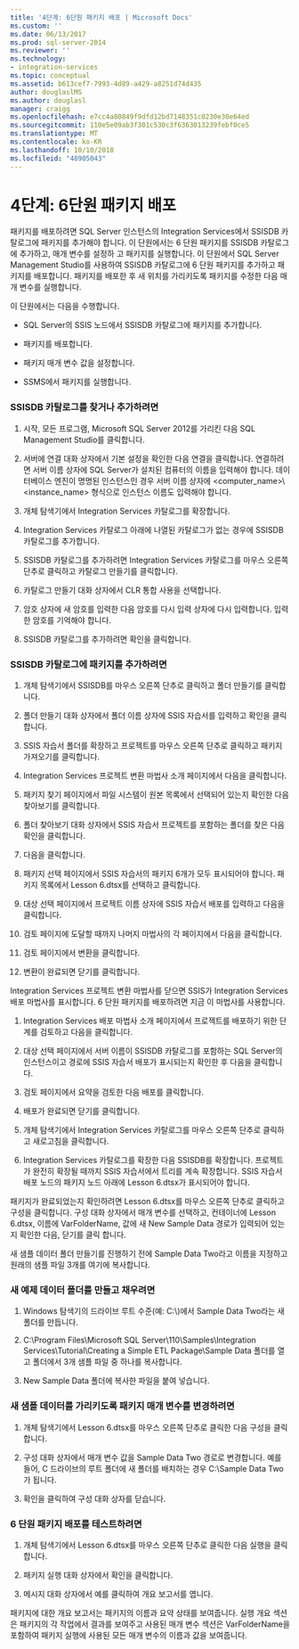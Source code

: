 ```yaml
---
title: '4단계: 6단원 패키지 배포 | Microsoft Docs'
ms.custom: ''
ms.date: 06/13/2017
ms.prod: sql-server-2014
ms.reviewer: ''
ms.technology:
- integration-services
ms.topic: conceptual
ms.assetid: b613cef7-7993-4d89-a429-a8251d74d435
author: douglaslMS
ms.author: douglasl
manager: craigg
ms.openlocfilehash: e7cc4a80849f9dfd12bd7148351c0230e30e64ed
ms.sourcegitcommit: 110e5e09ab3f301c530c3f6363013239febf0ce5
ms.translationtype: MT
ms.contentlocale: ko-KR
ms.lasthandoff: 10/10/2018
ms.locfileid: "48905043"
---
```

# <a name="step-4-deploying-the-lesson-6-package"></a>4단계: 6단원 패키지 배포
  패키지를 배포하려면 SQL Server 인스턴스의 Integration Services에서 SSISDB 카탈로그에 패키지를 추가해야 합니다. 이 단원에서는 6 단원 패키지를 SSISDB 카탈로그에 추가하고, 매개 변수를 설정하 고 패키지를 실행합니다. 이 단원에서 SQL Server Management Studio를 사용하여 SSISDB 카탈로그에 6 단원 패키지를 추가하고 패키지를 배포합니다. 패키지를 배포한 후 새 위치를 가리키도록 패키지를 수정한 다음 매개 변수를 실행합니다.  
  
 이 단원에서는 다음을 수행합니다.  
  
-   SQL Server의 SSIS 노드에서 SSISDB 카탈로그에 패키지를 추가합니다.  
  
-   패키지를 배포합니다.  
  
-   패키지 매개 변수 값을 설정합니다.  
  
-   SSMS에서 패키지를 실행합니다.  
  
### <a name="to-locate-or-add-the-ssisdb-catalog"></a>SSISDB 카탈로그를 찾거나 추가하려면  
  
1.  시작, 모든 프로그램, Microsoft SQL Server 2012를 가리킨 다음 SQL Management Studio를 클릭합니다.  
  
2.  서버에 연결 대화 상자에서 기본 설정을 확인한 다음 연결을 클릭합니다. 연결하려면 서버 이름 상자에 SQL Server가 설치된 컴퓨터의 이름을 입력해야 합니다. 데이터베이스 엔진이 명명된 인스턴스인 경우 서버 이름 상자에 <computer_name>\\<instance_name> 형식으로 인스턴스 이름도 입력해야 합니다.  
  
3.  개체 탐색기에서 Integration Services 카탈로그를 확장합니다.  
  
4.  Integration Services 카탈로그 아래에 나열된 카탈로그가 없는 경우에 SSISDB 카탈로그를 추가합니다.  
  
5.  SSISDB 카탈로그를 추가하려면 Integration Services 카탈로그를 마우스 오른쪽 단추로 클릭하고 카탈로그 만들기를 클릭합니다.  
  
6.  카탈로그 만들기 대화 상자에서 CLR 통합 사용을 선택합니다.  
  
7.  암호 상자에 새 암호를 입력한 다음 암호를 다시 입력 상자에 다시 입력합니다. 입력한 암호를 기억해야 합니다.  
  
8.  SSISDB 카탈로그를 추가하려면 확인을 클릭합니다.  
  
### <a name="to-add-the-package-to-the-ssisdb-catalog"></a>SSISDB 카탈로그에 패키지를 추가하려면  
  
1.  개체 탐색기에서 SSISDB를 마우스 오른쪽 단추로 클릭하고 폴더 만들기를 클릭합니다.  
  
2.  폴더 만들기 대화 상자에서 폴더 이름 상자에 SSIS 자습서를 입력하고 확인을 클릭합니다.  
  
3.  SSIS 자습서 폴더를 확장하고 프로젝트를 마우스 오른쪽 단추로 클릭하고 패키지 가져오기를 클릭합니다.  
  
4.  Integration Services 프로젝트 변환 마법사 소개 페이지에서 다음을 클릭합니다.  
  
5.  패키지 찾기 페이지에서 파일 시스템이 원본 목록에서 선택되어 있는지 확인한 다음 찾아보기를 클릭합니다.  
  
6.  폴더 찾아보기 대화 상자에서 SSIS 자습서 프로젝트를 포함하는 폴더를 찾은 다음 확인을 클릭합니다.  
  
7.  다음을 클릭합니다.  
  
8.  패키지 선택 페이지에서 SSIS 자습서의 패키지 6개가 모두 표시되어야 합니다. 패키지 목록에서 Lesson 6.dtsx를 선택하고 클릭합니다.  
  
9. 대상 선택 페이지에서 프로젝트 이름 상자에 SSIS 자습서 배포를 입력하고 다음을 클릭합니다.  
  
10. 검토 페이지에 도달할 때까지 나머지 마법사의 각 페이지에서 다음을 클릭합니다.  
  
11. 검토 페이지에서 변환을 클릭합니다.  
  
12. 변환이 완료되면 닫기를 클릭합니다.  
  
 Integration Services 프로젝트 변환 마법사를 닫으면 SSIS가 Integration Services 배포 마법사를 표시합니다. 6 단원 패키지를 배포하려면 지금 이 마법사를 사용합니다.  
  
1.  Integration Services 배포 마법사 소개 페이지에서 프로젝트를 배포하기 위한 단계를 검토하고 다음을 클릭합니다.  
  
2.  대상 선택 페이지에서 서버 이름이 SSISDB 카탈로그를 포함하는 SQL Server의 인스턴스이고 경로에 SSIS 자습서 배포가 표시되는지 확인한 후 다음을 클릭합니다.  
  
3.  검토 페이지에서 요약을 검토한 다음 배포를 클릭합니다.  
  
4.  배포가 완료되면 닫기를 클릭합니다.  
  
5.  개체 탐색기에서 Integration Services 카탈로그를 마우스 오른쪽 단추로 클릭하고 새로고침을 클릭합니다.  
  
6.  Integration Services 카탈로그를 확장한 다음 SSISDB를 확장합니다. 프로젝트가 완전히 확장될 때까지 SSIS 자습서에서 트리를 계속 확장합니다. SSIS 자습서 배포 노드의 패키지 노드 아래에 Lesson 6.dtsx가 표시되어야 합니다.  
  
 패키지가 완료되었는지 확인하려면 Lesson 6.dtsx를 마우스 오른쪽 단추로 클릭하고 구성을 클릭합니다. 구성 대화 상자에서 매개 변수를 선택하고, 컨테이너에 Lesson 6.dtsx, 이름에 VarFolderName, 값에 새 New Sample Data 경로가 입력되어 있는지 확인한 다음, 닫기를 클릭 합니다.  
  
 새 샘플 데이터 폴더 만들기를 진행하기 전에 Sample Data Two라고 이름을 지정하고 원래의 샘플 파일 3개를 여기에 복사합니다.  
  
### <a name="to-create-and-populate-a-new-sample-data-folder"></a>새 예제 데이터 폴더를 만들고 채우려면  
  
1.  Windows 탐색기의 드라이브 루트 수준(예: C:\\)에서 Sample Data Two라는 새 폴더를 만듭니다.  
  
2.  C:\Program Files\Microsoft SQL Server\110\Samples\Integration Services\Tutorial\Creating a Simple ETL Package\Sample Data 폴더를 열고 폴더에서 3개 샘플 파일 중 하나를 복사합니다.  
  
3.  New Sample Data 폴더에 복사한 파일을 붙여 넣습니다.  
  
### <a name="to-change-the-package-parameter-to-point-to-the-new-sample-data"></a>새 샘플 데이터를 가리키도록 패키지 매개 변수를 변경하려면  
  
1.  개체 탐색기에서 Lesson 6.dtsx를 마우스 오른쪽 단추로 클릭한 다음 구성을 클릭합니다.  
  
2.  구성 대화 상자에서 매개 변수 값을 Sample Data Two 경로로 변경합니다. 예를 들어, C 드라이브의 루트 폴더에 새 폴더를 배치하는 경우 C:\Sample Data Two가 됩니다.  
  
3.  확인을 클릭하여 구성 대화 상자를 닫습니다.  
  
### <a name="to-test-the-lesson-6-package-deployment"></a>6 단원 패키지 배포를 테스트하려면  
  
1.  개체 탐색기에서 Lesson 6.dtsx를 마우스 오른쪽 단추로 클릭한 다음 실행을 클릭합니다.  
  
2.  패키지 실행 대화 상자에서 확인을 클릭합니다.  
  
3.  메시지 대화 상자에서 예를 클릭하여 개요 보고서를 엽니다.  
  
 패키지에 대한 개요 보고서는 패키지의 이름과 요약 상태를 보여줍니다. 실행 개요 섹션은 패키지의 각 작업에서 결과를 보여주고 사용된 매개 변수 섹션은 VarFolderName을 포함하여 패키지 실행에 사용된 모든 매개 변수의 이름과 값을 보여줍니다.  
  
  
